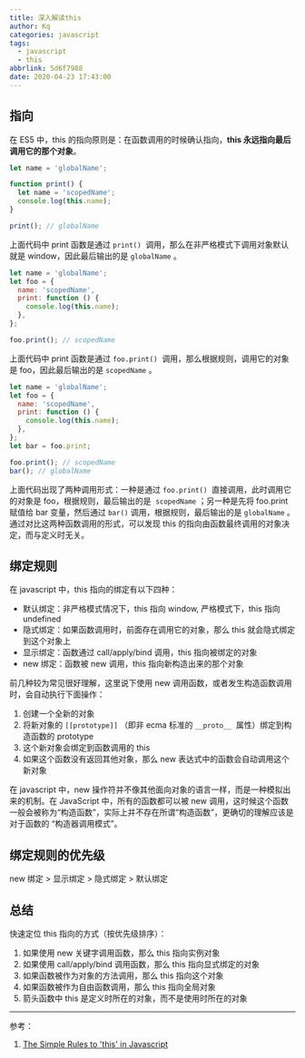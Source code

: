 ```yaml
---
title: 深入解读this
author: Kq
categories: javascript
tags:
  - javascript
  - this
abbrlink: 5d6f7988
date: 2020-04-23 17:43:00
---
```


## 指向

在 ES5 中，this 的指向原则是：在函数调用的时候确认指向，**this 永远指向最后调用它的那个对象**。

```javascript
let name = 'globalName';

function print() {
  let name = 'scopedName';
  console.log(this.name);
}

print(); // globalName
```

上面代码中 print 函数是通过 `print()`  调用，那么在非严格模式下调用对象默认就是 window，因此最后输出的是 `globalName` 。

```javascript
let name = 'globalName';
let foo = {
  name: 'scopedName',
  print: function () {
    console.log(this.name);
  },
};

foo.print(); // scopedName
```

上面代码中 print 函数是通过 `foo.print()`  调用，那么根据规则，调用它的对象是 foo，因此最后输出的是 `scopedName` 。

```javascript
let name = 'globalName';
let foo = {
  name: 'scopedName',
  print: function () {
    console.log(this.name);
  },
};
let bar = foo.print;

foo.print(); // scopedName
bar(); // globalName
```

上面代码出现了两种调用形式：一种是通过 `foo.print()`  直接调用，此时调用它的对象是 foo，根据规则，最后输出的是  `scopedName` ；另一种是先将 foo.print 赋值给 bar 变量，然后通过 `bar()` 调用，根据规则，最后输出的是 `globalName` 。通过对比这两种函数调用的形式，可以发现 this 的指向由函数最终调用的对象决定，而与定义时无关。

## 绑定规则

在 javascript 中，this 指向的绑定有以下四种：

- 默认绑定：非严格模式情况下，this 指向 window, 严格模式下，this 指向 undefined
- 隐式绑定：如果函数调用时，前面存在调用它的对象，那么 this 就会隐式绑定到这个对象上
- 显示绑定：函数通过 call/apply/bind 调用，this 指向被绑定的对象
- new 绑定：函数被 new 调用，this 指向新构造出来的那个对象

前几种较为常见很好理解，这里说下使用 new 调用函数，或者发生构造函数调用时，会自动执行下面操作：

1. 创建一个全新的对象
1. 将新对象的 `[[prototype]]` （即非 ecma 标准的 `__proto__`  属性）绑定到构造函数的 prototype
1. 这个新对象会绑定到函数调用的 this
1. 如果这个函数没有返回其他对象，那么 new 表达式中的函数会自动调用这个新对象

在 javascript 中，new 操作符并不像其他面向对象的语言一样，而是一种模拟出来的机制。在 JavaScript 中，所有的函数都可以被 new 调用，这时候这个函数一般会被称为“构造函数”，实际上并不存在所谓“构造函数”，更确切的理解应该是对于函数的 “构造器调用模式”。

## 绑定规则的优先级

new 绑定 > 显示绑定 > 隐式绑定 > 默认绑定

## 总结

快速定位 this 指向的方式（按优先级排序）：

1. 如果使用 new 关键字调用函数，那么 this 指向实例对象
1. 如果使用 call/apply/bind 调用函数，那么 this 指向显式绑定的对象
1. 如果函数被作为对象的方法调用，那么 this 指向这个对象
1. 如果函数被作为自由函数调用，那么 this 指向全局对象
1. 箭头函数中 this 是定义时所在的对象，而不是使用时所在的对象

---

参考：

1. [The Simple Rules to 'this' in Javascript](https://codeburst.io/the-simple-rules-to-this-in-javascript-35d97f31bde3)
